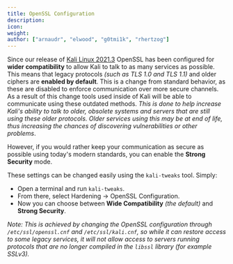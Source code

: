 ```yaml
---
title: OpenSSL Configuration
description:
icon:
weight:
author: ["arnaudr", "elwood", "g0tmi1k", "rhertzog"]
---
```


Since our release of [Kali Linux 2021.3](https://www.kali.org/blog/kali-linux-2021-3-release/) OpenSSL has been configured for **wider compatibility** to allow Kali to talk to as many services as possible. This means that legacy protocols _(such as TLS 1.0 and TLS 1.1)_ and older ciphers are **enabled by default**. This is a change from standard behavior, as these are disabled to enforce communication over more secure channels. As a result of this change tools used inside of Kali will be able to communicate using these outdated methods. _This is done to help increase Kali's ability to talk to older, obsolete systems and servers that are still using these older protocols. Older services using this may be at end of life, thus increasing the chances of discovering vulnerabilities or other problems_.

However, if you would rather keep your communication as secure as possible using today's modern standards, you can enable the **Strong Security** mode.

These settings can be changed easily using the `kali-tweaks` tool. Simply:

- Open a terminal and run `kali-tweaks`. 
- From there, select Hardening -> OpenSSL Configuration.
- Now you can choose between **Wide Compatibility** _(the default)_ and **Strong Security**.

_Note: This is achieved by changing the OpenSSL configuration through `/etc/ssl/openssl.cnf` and `/etc/ssl/kali.cnf`, so while it can restore access to some legacy services, it will not allow access to servers running protocols that are no longer compiled in the `libssl` library (for example SSLv3)._
